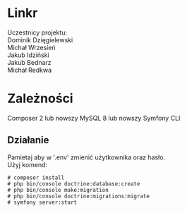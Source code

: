 # Linkr
Uczestnicy projektu:  
Dominik Dzięgielewski  
Michał Wrzesień  
Jakub Idziński  
Jakub Bednarz   
Michał Redkwa 

# Zależności
Composer 2 lub nowszy
MySQL 8 lub nowszy
Symfony CLI

## Działanie
Pamietaj aby w '.env' zmienić użytkownika oraz hasło.  
Użyj komend:  
```
# composer install
# php bin/console doctrine:database:create
# php bin/console make:migration
# php bin/console doctrine:migrations:migrate
# symfony server:start
```
